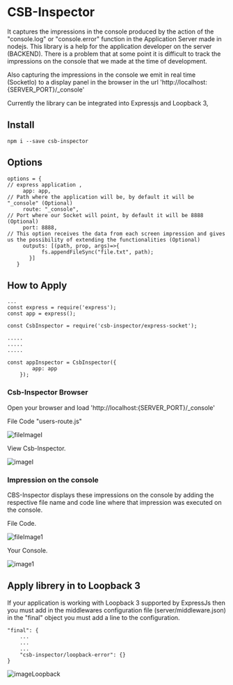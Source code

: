 # CSB-Inspector

It captures the impressions in the console produced by the action of the "console.log" or "console.error" function in the Application Server made in nodejs.
This library is a help for the application developer on the server (BACKEND). There is a problem that at some point it is difficult to track the impressions on the console that we made at the time of development.

Also capturing the impressions in the console we emit in real time (SocketIo) to a display panel in the browser in the url
'http://localhost:{SERVER_PORT}/_console'

Currently the library can be integrated into Expressjs and Loopback 3,

## Install

```
npm i --save csb-inspector
```

## Options

```
options = {
// express application ,
     app: app,
// Path where the application will be, by default it will be "_console" (Optional)
     route: "_console",
// Port where our Socket will point, by default it will be 8888 (Optional)
     port: 8888,
// This option receives the data from each screen impression and gives us the possibility of extending the functionalities (Optional)
     outputs: [(path, prop, args)=>{
           fs.appendFileSync("file.txt", path);
       }]
   }
```

## How to Apply

```
...
const express = require('express');
const app = express();

const CsbInspector = require('csb-inspector/express-socket');

.....
.....
.....

const appInspector = CsbInspector({
        app: app
    });

```

### Csb-Inspector Browser

Open your browser and load 'http://localhost:{SERVER_PORT}/_console'

File Code "users-route.js"

![fileImageI](https://i.ibb.co/8YkGk8n/Screen-Shot-2020-01-03-at-2-36-45-AM.png)

View Csb-Inspector.

![imageI](https://i.ibb.co/QDcxcpm/Screen-Shot-2020-01-03-at-2-18-47-AM.png)


### Impression on the console

CBS-Inspector displays these impressions on the console by adding the respective
 file name and code line where that impression was executed on the console.

File Code.

![fileImage1](https://i.ibb.co/7K8J91n/Screen-Shot-2020-01-03-at-2-33-11-AM.png)

Your Console.

![image1](https://i.ibb.co/LQ3ZnnV/Screen-Shot-2020-01-03-at-2-13-44-AM.png)

## Apply librery in to Loopback 3

If your application is working with Loopback 3 supported by ExpressJs
then you must add in the middlewares configuration file
(server/middleware.json) in the "final" object you must add a line to the configuration.

```
"final": {
    ...
    ...
    ...
    "csb-inspector/loopback-error": {}
}
```

![imageLoopback](https://i.ibb.co/P5SBq9v/Screen-Shot-2020-01-03-at-11-07-30-PM.png)